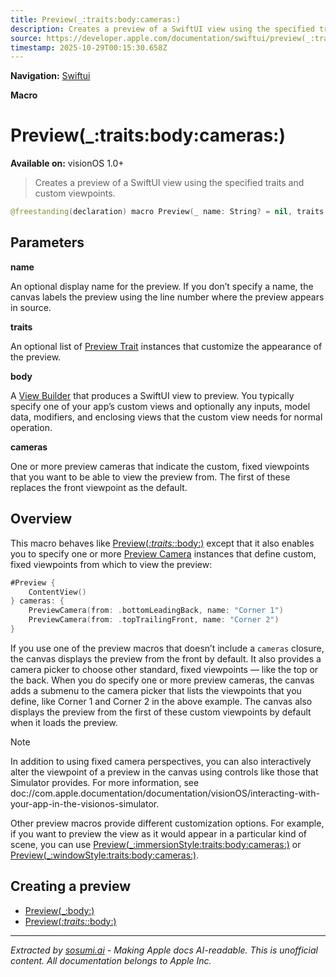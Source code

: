 ```yaml
---
title: Preview(_:traits:body:cameras:)
description: Creates a preview of a SwiftUI view using the specified traits and custom viewpoints.
source: https://developer.apple.com/documentation/swiftui/preview(_:traits:body:cameras:)
timestamp: 2025-10-29T00:15:30.658Z
---
```


**Navigation:** [Swiftui](/documentation/swiftui)

**Macro**

# Preview(_:traits:body:cameras:)

**Available on:** visionOS 1.0+

> Creates a preview of a SwiftUI view using the specified traits and custom viewpoints.

```swift
@freestanding(declaration) macro Preview(_ name: String? = nil, traits: PreviewTrait<Preview.ViewTraits>..., @ViewBuilder body: @escaping @MainActor () -> any View, @PreviewCameraBuilder cameras: () -> [PreviewCamera])
```

## Parameters

**name**

An optional display name for the preview. If you don’t specify a name, the canvas labels the preview using the line number where the preview appears in source.



**traits**

An optional list of [Preview Trait](/documentation/DeveloperToolsSupport/PreviewTrait) instances that customize the appearance of the preview.



**body**

A [View Builder](/documentation/swiftui/viewbuilder) that produces a SwiftUI view to preview. You typically specify one of your app’s custom views and optionally any inputs, model data, modifiers, and enclosing views that the custom view needs for normal operation.



**cameras**

One or more preview cameras that indicate the custom, fixed viewpoints that you want to be able to view the preview from. The first of these replaces the front viewpoint as the default.



## Overview

This macro behaves like [Preview(_:traits:_:body:)](/documentation/swiftui/preview(_:traits:_:body:)) except that it also enables you to specify one or more [Preview Camera](/documentation/DeveloperToolsSupport/PreviewCamera) instances that define custom, fixed viewpoints from which to view the preview:

```swift
#Preview {
    ContentView()
} cameras: {
    PreviewCamera(from: .bottomLeadingBack, name: "Corner 1")
    PreviewCamera(from: .topTrailingFront, name: "Corner 2")
}
```

If you use one of the preview macros that doesn’t include a `cameras` closure, the canvas displays the preview from the front by default. It also provides a camera picker to choose other standard, fixed viewpoints — like the top or the back. When you do specify one or more preview cameras, the canvas adds a submenu to the camera picker that lists the viewpoints that you define, like Corner 1 and Corner 2 in the above example. The canvas also displays the preview from the first of these custom viewpoints by default when it loads the preview.

> [!NOTE]
> In addition to using fixed camera perspectives, you can also interactively alter the viewpoint of a preview in the canvas using controls like those that Simulator provides. For more information, see doc://com.apple.documentation/documentation/visionOS/interacting-with-your-app-in-the-visionos-simulator.

Other preview macros provide different customization options. For example, if you want to preview the view as it would appear in a particular kind of scene, you can use [Preview(_:immersionStyle:traits:body:cameras:)](/documentation/swiftui/preview(_:immersionstyle:traits:body:cameras:)) or [Preview(_:windowStyle:traits:body:cameras:)](/documentation/swiftui/preview(_:windowstyle:traits:body:cameras:)).

## Creating a preview

- [Preview(_:body:)](/documentation/swiftui/preview(_:body:))
- [Preview(_:traits:_:body:)](/documentation/swiftui/preview(_:traits:_:body:))

---

*Extracted by [sosumi.ai](https://sosumi.ai) - Making Apple docs AI-readable.*
*This is unofficial content. All documentation belongs to Apple Inc.*
